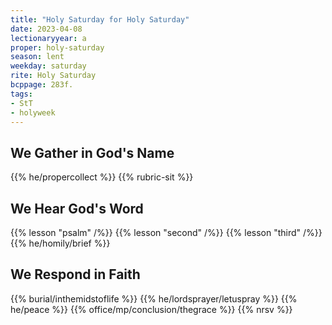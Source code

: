 ```yaml
---
title: "Holy Saturday for Holy Saturday"
date: 2023-04-08
lectionaryyear: a
proper: holy-saturday
season: lent
weekday: saturday
rite: Holy Saturday
bcppage: 283f.
tags:
- StT
- holyweek
---
```


## We Gather in God's Name
{{% he/propercollect %}}
{{% rubric-sit %}}

## We Hear God's Word
{{% lesson "psalm" /%}}
{{% lesson "second" /%}}
{{% lesson "third" /%}}
{{% he/homily/brief %}}

## We Respond in Faith
{{% burial/inthemidstoflife %}}
{{% he/lordsprayer/letuspray %}}
{{% he/peace %}}
{{% office/mp/conclusion/thegrace %}}
{{% nrsv %}}

